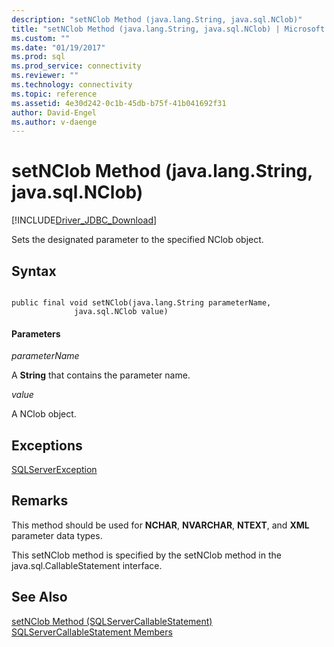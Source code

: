 ```yaml
---
description: "setNClob Method (java.lang.String, java.sql.NClob)"
title: "setNClob Method (java.lang.String, java.sql.NClob) | Microsoft Docs"
ms.custom: ""
ms.date: "01/19/2017"
ms.prod: sql
ms.prod_service: connectivity
ms.reviewer: ""
ms.technology: connectivity
ms.topic: reference
ms.assetid: 4e30d242-0c1b-45db-b75f-41b041692f31
author: David-Engel
ms.author: v-daenge
---
```

# setNClob Method (java.lang.String, java.sql.NClob)
[!INCLUDE[Driver_JDBC_Download](../../../includes/driver_jdbc_download.md)]

  Sets the designated parameter to the specified NClob object.  
  
## Syntax  
  
```  
  
public final void setNClob(java.lang.String parameterName,  
              java.sql.NClob value)  
```  
  
#### Parameters  
 *parameterName*  
  
 A **String** that contains the parameter name.  
  
 *value*  
  
 A NClob object.  
  
## Exceptions  
 [SQLServerException](../../../connect/jdbc/reference/sqlserverexception-class.md)  
  
## Remarks  
 This method should be used for **NCHAR**, **NVARCHAR**, **NTEXT**, and **XML** parameter data types.  
  
 This setNClob method is specified by the setNClob method in the java.sql.CallableStatement interface.  
  
## See Also  
 [setNClob Method &#40;SQLServerCallableStatement&#41;](../../../connect/jdbc/reference/setnclob-method-sqlservercallablestatement.md)   
 [SQLServerCallableStatement Members](../../../connect/jdbc/reference/sqlservercallablestatement-members.md)  
  
  
